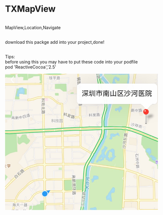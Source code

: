 # TXMapView
<br />MapView,Location,Navigate

<br />download this packge add into your project,done!

<br />Tips:
<br />before using this you may have to put these code into your podfile
<br />	pod 'ReactiveCocoa','2.5'
<br />

![image](https://github.com/tx972978732/TXMapView/blob/master/screenshot.png)
